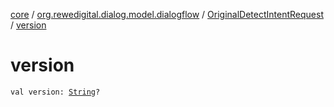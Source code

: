 [core](../../index.md) / [org.rewedigital.dialog.model.dialogflow](../index.md) / [OriginalDetectIntentRequest](index.md) / [version](./version.md)

# version

`val version: `[`String`](https://kotlinlang.org/api/latest/jvm/stdlib/kotlin/-string/index.html)`?`